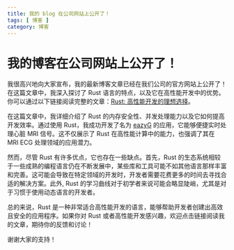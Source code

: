 ```yaml
---
title: 我的 blog 在公司网站上公开了！
tags: [ 博客 ]
category: 博客
---
```


# 我的博客在公司网站上公开了！

我很高兴地向大家宣布，我的最新博客文章已经在我们公司的官方网站上公开了！在这篇文章中，我深入探讨了 Rust 语言的特点，以及它在高性能开发中的优势。你可以通过以下链接阅读完整的文章：[Rust: 高性能开发的理想选择](https://www.epsidy.com/blog/blog-post-rust)。

在这篇文章中，我详细介绍了 Rust 的内存安全性、并发处理能力以及它如何提高开发效率。通过使用 Rust，我成功开发了名为 [eazyG](https://www.epsidy.com/our-offer) 的应用，它能够便捷实时处理心脏 MRI 信号。这不仅展示了 Rust 在高性能计算中的能力，也强调了其在 MRI ECG 处理领域的应用潜力。

然而，尽管 Rust 有许多优点，它也存在一些缺点。首先，Rust 的生态系统相较于一些成熟的编程语言仍在不断发展中，某些库和工具可能不如其他语言那样丰富和完善。这可能会导致在特定领域的开发时，开发者需要花费更多的时间去寻找合适的解决方案。此外, Rust 的学习曲线对于初学者来说可能会略显陡峭，尤其是对于习惯于使用动态语言的开发者。

总的来说，Rust 是一种非常适合高性能开发的语言，能够帮助开发者创建出高效且安全的应用程序。如果你对 Rust 或者高性能开发感兴趣，欢迎点击链接阅读我的文章，期待你的反馈和讨论！

谢谢大家的支持！